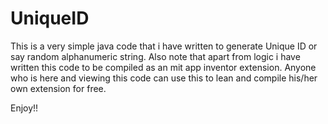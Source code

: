 # UniqueID
This is a very simple java code that i have written to generate Unique ID or say random alphanumeric string. Also note that apart from logic i have written this code to be compiled as an mit app inventor extension. Anyone who is here and viewing this code can use this to lean and compile his/her own extension for free. 

Enjoy!!
